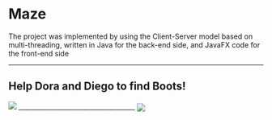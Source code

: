 # Maze
The project was implemented by using the Client-Server model based on multi-threading, written in Java for the back-end side, and JavaFX code for the front-end side
____________________________________
## Help Dora and Diego to find Boots!

<img src="https://res.cloudinary.com/dfgjujaok/image/upload/v1620081089/welcome2_ckbe20.jpg align=center"   />
____________________________________
<img src="https://res.cloudinary.com/dfgjujaok/image/upload/v1620081089/4_zcyjmy.jpg"  align=center />
